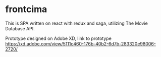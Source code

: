 # frontcima

This is SPA written on react with redux and saga, utilizing The Movie Database API.

Prototype designed on Adobe XD, link to prototype https://xd.adobe.com/view/5111c460-176b-40b2-6d7b-283320e98006-2720/
